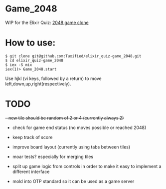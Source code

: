 Game_2048
=========

WIP for the Elixir Quiz: [2048 game clone](http://elixirquiz.github.io/2014-12-13-2048-game.html)

# How to use:
```
$ git clone git@github.com:Tuxified/elixir_quiz-game_2048.git
$ cd elixir_quiz-game_2048
$ iex -S mix
iex(1)> Game_2048.start
```

Use hjkl (vi keys, followed by a return) to move left,down,up,right(respectively).

# TODO

~~- new tile should be random of 2 or 4 (currently always 2)~~
- check for game end status (no moves possible or reached 2048)
- keep track of score
- improve board layout (currently using tabs between tiles)

- moar tests? especially for merging tiles
- split up game logic from controls in order to make it easy to implement a different interface
- mold into OTP standard so it can be used as a game server
